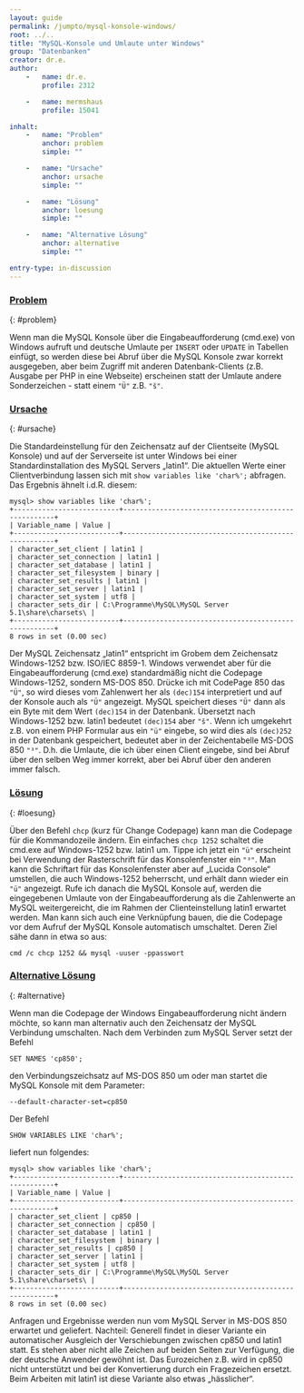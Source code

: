 ```yaml
---
layout: guide
permalink: /jumpto/mysql-konsole-windows/
root: ../..
title: "MySQL-Konsole und Umlaute unter Windows"
group: "Datenbanken"
creator: dr.e.
author:
    -   name: dr.e.
        profile: 2312

    -   name: mermshaus
        profile: 15041

inhalt:
    -   name: "Problem"
        anchor: problem
        simple: ""

    -   name: "Ursache"
        anchor: ursache
        simple: ""

    -   name: "Lösung"
        anchor: loesung
        simple: ""

    -   name: "Alternative Lösung"
        anchor: alternative
        simple: ""

entry-type: in-discussion
---
```



### [Problem](#problem)
{: #problem}

Wenn man die MySQL Konsole über die Eingabeaufforderung (cmd.exe) von Windows
aufruft und deutsche Umlaute per `INSERT` oder `UPDATE` in Tabellen einfügt, so
werden diese bei Abruf über die MySQL Konsole zwar korrekt ausgegeben, aber
beim Zugriff mit anderen Datenbank-Clients (z.B. Ausgabe per PHP in eine
Webseite) erscheinen statt der Umlaute andere Sonderzeichen - statt einem `"Ü"`
z.B. `"š"`.


### [Ursache](#ursache)
{: #ursache}

Die Standardeinstellung für den Zeichensatz auf der Clientseite (MySQL Konsole)
und auf der Serverseite ist unter Windows bei einer Standardinstallation des
MySQL Servers „latin1“. Die aktuellen Werte einer Clientverbindung lassen sich
mit `show variables like 'char%';` abfragen. Das Ergebnis ähnelt i.d.R. diesem:

~~~
mysql> show variables like 'char%';
+--------------------------+-----------------------------------------------------+
| Variable_name | Value |
+--------------------------+-----------------------------------------------------+
| character_set_client | latin1 |
| character_set_connection | latin1 |
| character_set_database | latin1 |
| character_set_filesystem | binary |
| character_set_results | latin1 |
| character_set_server | latin1 |
| character_set_system | utf8 |
| character_sets_dir | C:\Programme\MySQL\MySQL Server 5.1\share\charsets\ |
+--------------------------+-----------------------------------------------------+
8 rows in set (0.00 sec)
~~~

Der MySQL Zeichensatz „latin1“ entspricht im Grobem dem Zeichensatz
Windows-1252 bzw. ISO/IEC 8859-1. Windows verwendet aber für die
Eingabeaufforderung (cmd.exe) standardmäßig nicht die Codepage Windows-1252,
sondern MS-DOS 850. Drücke ich mit CodePage 850 das `"Ü"`, so wird dieses vom
Zahlenwert her als `(dec)154` interpretiert und auf der Konsole auch als `"Ü"`
angezeigt. MySQL speichert dieses `"Ü"` dann als ein Byte mit dem Wert
`(dec)154` in der Datenbank. Übersetzt nach Windows-1252 bzw. latin1 bedeutet
`(dec)154` aber `"š"`. Wenn ich umgekehrt z.B. von einem PHP Formular aus ein
`"ü"` eingebe, so wird dies als `(dec)252` in der Datenbank gespeichert,
bedeutet aber in der Zeichentabelle MS-DOS 850 `"³"`. D.h. die Umlaute, die ich
über einen Client eingebe, sind bei Abruf über den selben Weg immer korrekt,
aber bei Abruf über den anderen immer falsch.


### [Lösung](#loesung)
{: #loesung}

Über den Befehl `chcp` (kurz für Change Codepage) kann man die Codepage für die
Kommandozeile ändern. Ein einfaches `chcp 1252` schaltet die cmd.exe auf
Windows-1252 bzw. latin1 um. Tippe ich jetzt ein `"ü"` erscheint bei Verwendung
der Rasterschrift für das Konsolenfenster ein `"³"`. Man kann die Schriftart
für das Konsolenfenster aber auf „Lucida Console“ umstellen, die auch
Windows-1252 beherrscht, und erhält dann wieder ein `"ü"` angezeigt. Rufe ich
danach die MySQL Konsole auf, werden die eingegebenen Umlaute von der
Eingabeaufforderung als die Zahlenwerte an MySQL weitergereicht, die im Rahmen
der Clienteinstellung latin1 erwartet werden. Man kann sich auch eine
Verknüpfung bauen, die die Codepage vor dem Aufruf der MySQL Konsole
automatisch umschaltet. Deren Ziel sähe dann in etwa so aus:

~~~
cmd /c chcp 1252 && mysql -uuser -ppasswort
~~~


### [Alternative Lösung](#alternative)
{: #alternative}

Wenn man die Codepage der Windows Eingabeaufforderung nicht ändern möchte, so
kann man alternativ auch den Zeichensatz der MySQL Verbindung umschalten. Nach
dem Verbinden zum MySQL Server setzt der Befehl

~~~
SET NAMES 'cp850';
~~~

den Verbindungszeichsatz auf MS-DOS 850 um oder man startet die MySQL Konsole
mit dem Parameter:

~~~
--default-character-set=cp850
~~~

Der Befehl

~~~
SHOW VARIABLES LIKE 'char%';
~~~

liefert nun folgendes:

~~~
mysql> show variables like 'char%';
+--------------------------+-----------------------------------------------------+
| Variable_name | Value |
+--------------------------+-----------------------------------------------------+
| character_set_client | cp850 |
| character_set_connection | cp850 |
| character_set_database | latin1 |
| character_set_filesystem | binary |
| character_set_results | cp850 |
| character_set_server | latin1 |
| character_set_system | utf8 |
| character_sets_dir | C:\Programme\MySQL\MySQL Server 5.1\share\charsets\ |
+--------------------------+-----------------------------------------------------+
8 rows in set (0.00 sec)
~~~

Anfragen und Ergebnisse werden nun vom MySQL Server in MS-DOS 850 erwartet und
geliefert.  Nachteil: Generell findet in dieser Variante ein automatischer
Ausgleich der Verschiebungen zwischen cp850 und latin1 statt. Es stehen aber
nicht alle Zeichen auf beiden Seiten zur Verfügung, die der deutsche Anwender
gewöhnt ist. Das Eurozeichen z.B. wird in cp850 nicht unterstützt und bei der
Konvertierung durch ein Fragezeichen ersetzt. Beim Arbeiten mit latin1 ist
diese Variante also etwas „hässlicher“.
